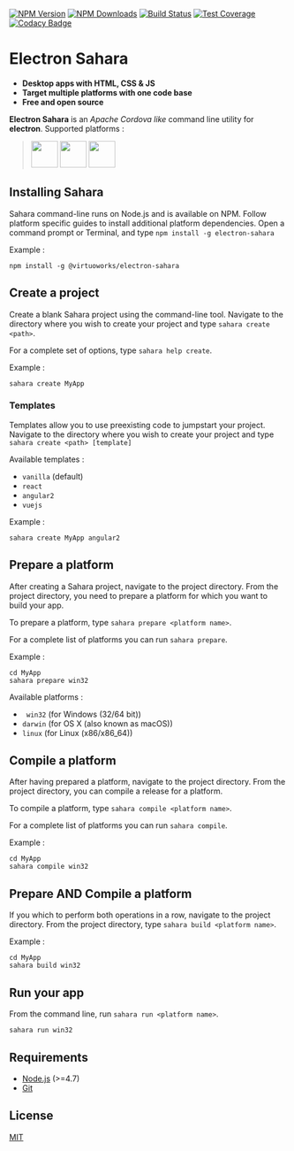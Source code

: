 [![NPM Version][npm-image]][npm-url]
[![NPM Downloads][downloads-image]][downloads-url]
[![Build Status][travis-image]][travis-url]
[![Test Coverage][coveralls-image]][coveralls-url]
[![Codacy Badge][codacy-image]][codacy-url]

# Electron Sahara

 - **Desktop apps with HTML, CSS & JS** 
 - **Target multiple platforms with one code base** 
 - **Free and open source**
 
**Electron Sahara** is an *Apache Cordova like* command line utility for **electron**. 
Supported platforms :

> <img src="https://upload.wikimedia.org/wikipedia/commons/3/35/Tux.svg" width="48"> <img src="https://upload.wikimedia.org/wikipedia/commons/b/bb/OS_X_El_Capitan_logo.svg" width="48"> <img src="https://upload.wikimedia.org/wikipedia/commons/5/5f/Windows_logo_-_2012.svg" width="48">

## Installing Sahara

Sahara command-line runs on Node.js and is available on NPM. Follow platform specific guides to install additional platform dependencies. Open a command prompt or Terminal, and type ``npm install -g electron-sahara``

Example :
```
npm install -g @virtuoworks/electron-sahara
```

## Create a project

Create a blank Sahara project using the command-line tool. Navigate to the directory where you wish to create your project and type ``sahara create <path>``.

For a complete set of options, type ``sahara help create``.

Example :
```
sahara create MyApp
```

### Templates

Templates allow you to use preexisting code to jumpstart your project. Navigate to the directory where you wish to create your project and type ``sahara create <path> [template]``

Available templates :

-  `` vanilla `` (default)
-  `` react ``
-  `` angular2 ``
-  `` vuejs ``

Example :
```
sahara create MyApp angular2
```

## Prepare a platform

After creating a Sahara project, navigate to the project directory. From the project directory, you need to prepare a platform for which you want to build your app.

To prepare a platform, type ``sahara prepare <platform name>``.

For a complete list of platforms you can run ``sahara prepare``.

Example :
```
cd MyApp
sahara prepare win32
```
Available platforms :

-  `` win32`` (for Windows (32/64 bit))
-  `` darwin `` (for OS X (also known as macOS))
-  `` linux `` (for Linux (x86/x86_64))

## Compile a platform

After having prepared a platform, navigate to the project directory. From the project directory, you can compile a release for a platform.

To compile a platform, type ``sahara compile <platform name>``.

For a complete list of platforms you can run ``sahara compile``.

Example :
```
cd MyApp
sahara compile win32
```

## Prepare AND Compile a platform

If you which to perform both operations in a row, navigate to the project directory. From the project directory, type ``sahara build <platform name>``.

Example :
```
cd MyApp
sahara build win32
```

## Run your app

From the command line, run ``sahara run <platform name>``.

`` sahara run win32 ``

## Requirements

 - [Node.js](https://nodejs.org/en/download/) (>=4.7)
 - [Git](https://git-scm.com/downloads)

## License

[MIT](LICENSE)

[npm-image]: https://img.shields.io/npm/v/@virtuoworks/electron-sahara.svg
[npm-url]: https://www.npmjs.com/package/@virtuoworks/electron-sahara
[downloads-image]: https://img.shields.io/npm/dm/@virtuoworks/electron-sahara.svg
[downloads-url]: https://www.npmjs.com/package/@virtuoworks/electron-sahara
[travis-image]: https://api.travis-ci.org/VirtuoWorks/electron-sahara.svg?branch=master
[travis-url]: https://travis-ci.org/VirtuoWorks/electron-sahara
[coveralls-image]: https://coveralls.io/repos/github/VirtuoWorks/electron-sahara/badge.svg?branch=master&seed=3426236
[coveralls-url]: https://coveralls.io/github/VirtuoWorks/electron-sahara?branch=master
[codacy-image]: https://api.codacy.com/project/badge/Grade/a72b34b2d9194fe68a827c0a38f97aa9
[codacy-url]: https://www.codacy.com/app/VirtuoWorks/electron-sahara?utm_source=github.com&amp;utm_medium=referral&amp;utm_content=VirtuoWorks/electron-sahara&amp;utm_campaign=Badge_Grade